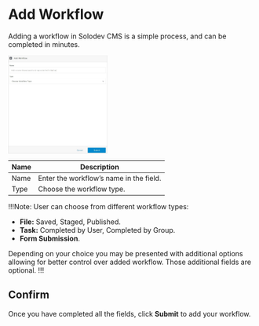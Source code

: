# Add Workflow

Adding a workflow in Solodev CMS is a simple process, and can be completed in minutes.

<img src="../../../../images/workflow2.jpg" alt="workflow2" style="width: 40%; display: block"></a>


**Name** | **Description** 
:--- | ---
Name | Enter the workflow’s name in the field.
Type | Choose the workflow type.

!!!Note:
User can choose from different workflow types:
- **File:** Saved, Staged, Published.
- **Task:** Completed by User, Completed by Group.
- **Form Submission**.

Depending on your choice you may be presented with additional options allowing for better control over added workflow. Those additional fields are optional.
!!!

## Confirm

Once you have completed all the fields, click **Submit** to add your workflow.
